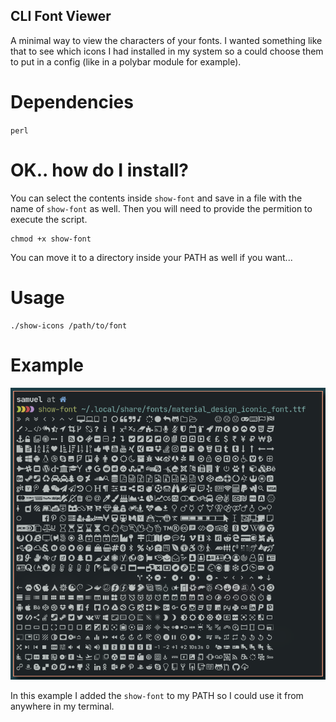 ## CLI Font Viewer

A minimal way to view the characters of your fonts.
I wanted something like that to see which icons I had installed in my system so a could choose them to put in a config (like in a polybar module for example).

# Dependencies
`perl`

# OK.. how do I install?
You can select the contents inside `show-font` and save in a file with the name of `show-font` as well.
Then you will need to provide the permition to execute the script.
```
chmod +x show-font
```
You can move it to a directory inside your PATH as well if you want...

# Usage
```
./show-icons /path/to/font
```

# Example
![alt text](screenshot.png "Example")

In this example I added the `show-font` to my PATH so I could use it from anywhere in my terminal.
